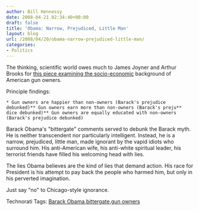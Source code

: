 ```yaml
---
author: Bill Hennessy
date: 2008-04-21 02:34:40+00:00
draft: false
title: 'Obama: Narrow, Prejudiced, Little Man'
layout: blog
url: /2008/04/20/obama-narrow-prejudiced-little-man/
categories:
- Politics
---
```


The thinking, scientific world owes much to James Joyner and Arthur Brooks for [this piece examining the socio-economic](https://www.outsidethebeltway.com/archives/2008/04/gun_owners_not_uneducated_poor_or_bitter/) background of American gun owners.

 

Principle findings:

 

    * Gun owners are happier than non-owners (Barack's prejudice debunked)** Gun owners earn more than non-owners (Barack's preju** dice debunked)** Gun owners are equally educated with non-owners (Barack's prejudice debunked)  

Barack Obama's "bittergate" comments served to debunk the Barack myth. He is neither transcendent nor particularly intelligent. Instead, he is a narrow, prejudiced, little man, made ignorant by the vapid idiots who surround him. His anti-American wife, his anti-white spiritual leader, his terrorist friends have filled his welcoming head with lies.

 

The lies Obama believes are the kind of lies that demand action. His race for President is his attempt to pay back the people who harmed him, but only in his perverted imagination.

 

Just say "no" to Chicago-style ignorance.

 

 

Technorati Tags: [Barack Obama](https://technorati.com/tags/Barack%20Obama),[bittergate](https://technorati.com/tags/bittergate),[gun owners](https://technorati.com/tags/gun%20owners)
